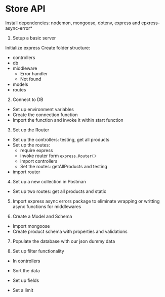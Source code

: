 # Store API

Install dependencies:
nodemon, mongoose, dotenv, express and epxress-async-error\*

1. Setup a basic server

Initialize express
Create folder structure:

- controllers
- db
- middleware
  - Error handler
  - Not found
- models
- routes

2. Connect to DB

- Set up environment variables
- Create the connection function
- Import the function and invoke it within start function

3. Set up the Router

- Set up the controllers: testing, get all products
- Set up the routes:
  - require express
  - invoke router form `express.Router()`
  - import controllers
  - Set the routes: getAllProducts and testing
- import router

4. Set up a new collection in Postman

- Set up two routes: get all products and static

5. Import express async errors package to eliminate wrapping or writting async functions for middlewares

6. Create a Model and Schema

- Import mongoose
- Create product schema with properties and validations

7. Populate the database with our json dummy data

8. Set up filter functionality

- In controllers

- Sort the data

- Set up fields

- Set a limit
